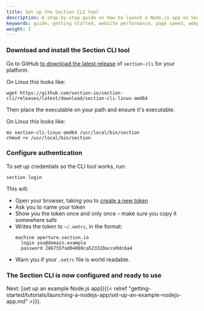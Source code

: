 ```yaml
---
title: Set up the Section CLI tool
description: A step-by-step guide on how to launch a Node.js app on Section.
keywords: guide, getting started, website performance, page speed, webpage speed, website security, content delivery network, CDN
weight: 1
---
```


### Download and install the Section CLI tool

Go to GitHub [to download the latest release](https://github.com/section-io/section-cli/releases/latest) of `section-cli` for your platform.

On Linux this looks like:

```
wget https://github.com/section-io/section-cli/releases/latest/download/section-cli-linux-amd64
```

Then place the executable on your path and ensure it's executable.

On Linux this looks like:
```
mv section-cli-linux-amd64 /usr/local/bin/section
chmod +x /usr/local/bin/section
```

### Configure authentication

To set up credentials so the CLI tool works, run:

```
section login
```

This will:

 - Open your browser, taking you to [create a new token](https://aperture.section.io/settings/tokens/new)
 - Ask you to name your token
 - Show you the token once and only once – make sure you copy it somewhere safe
 - Writes the token to `~/.netrc`, in the format:
   ```
   machine aperture.section.io
     login you@domain.example
     password 286755fad04869ca523320acce0dc6a4
   ```
 - Warn you if your `.netrc` file is world readable.

### The Section CLI is now configured and ready to use

Next: [set up an example Node.js app]({{< relref "getting-started/tutorials/launching-a-nodejs-app/set-up-an-example-nodejs-app.md" >}}).
